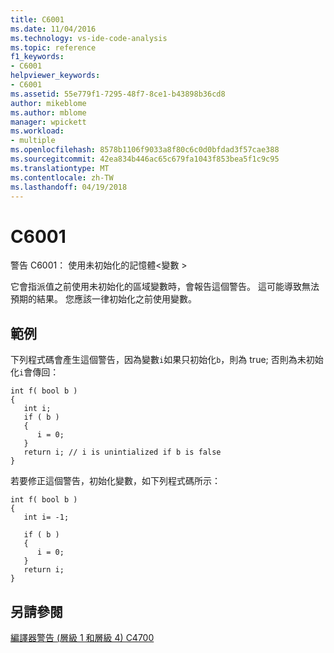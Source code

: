 ```yaml
---
title: C6001
ms.date: 11/04/2016
ms.technology: vs-ide-code-analysis
ms.topic: reference
f1_keywords:
- C6001
helpviewer_keywords:
- C6001
ms.assetid: 55e779f1-7295-48f7-8ce1-b43898b36cd8
author: mikeblome
ms.author: mblome
manager: wpickett
ms.workload:
- multiple
ms.openlocfilehash: 8578b1106f9033a8f80c6c0d0bfdad3f57cae388
ms.sourcegitcommit: 42ea834b446ac65c679fa1043f853bea5f1c9c95
ms.translationtype: MT
ms.contentlocale: zh-TW
ms.lasthandoff: 04/19/2018
---
```

# <a name="c6001"></a>C6001
警告 C6001： 使用未初始化的記憶體\<變數 >

 它會指派值之前使用未初始化的區域變數時，會報告這個警告。 這可能導致無法預期的結果。 您應該一律初始化之前使用變數。

## <a name="example"></a>範例
 下列程式碼會產生這個警告，因為變數`i`如果只初始化`b`，則為 true; 否則為未初始化`i`會傳回：

```
int f( bool b )
{
   int i;
   if ( b )
   {
      i = 0;
   }
   return i; // i is unintialized if b is false
}
```

 若要修正這個警告，初始化變數，如下列程式碼所示：

```
int f( bool b )
{
   int i= -1;

   if ( b )
   {
      i = 0;
   }
   return i;
}
```

## <a name="see-also"></a>另請參閱
 [編譯器警告 (層級 1 和層級 4) C4700](/cpp/error-messages/compiler-warnings/compiler-warning-level-1-and-level-4-c4700)